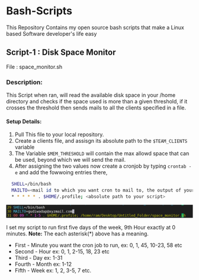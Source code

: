 # Bash-Scripts
This Repository Contains my open source bash scripts that make a Linux based Software developer's life easy


## Script-1 : Disk Space Monitor
File : space_monitor.sh

### Description:
This Script when ran, will read the available disk space in your /home directory and checks if the space used is more than a given threshold, if it crosses the threshold then sends mails to all the clients specified in a file.


#### Setup Details:
1. Pull This file to your local repository.
2. Create a clients file, and assisgn its absolute path to the `$TEAM_CLIENTS` variable
3. The Variable `$MEM_THRESHOLD` will contain the max allowd space that can be used, beyond which we will send the mail.
4. After assigning the two values now create a cronjob by typing `crontab -e` and add the fowwoing entries there,
```bash
  SHELL=/bin/bash
  MAILTO=<mail id to which you want cron to mail to, the output of your script>
  * * * * * . $HOME/.profile; <absolute path to your script>
```
![alt text](https://github.com/ram914/Bash-Scripts/blob/master/Screenshot%20from%202020-03-28%2016-36-46.png "crontab file screenshot")

I set my script to run first five days of the week, 9th Hour exactly at 0 minutes.
**Note:** The each asterisk(\*) above has a meaning.
  * First  - Minute you want the cron job to run, ex: 0, 1, 45, 10-23, 58 etc
  * Second - Hour ex: 0, 1, 2-15, 18, 23 etc
  * Third  - Day ex: 1-31
  * Fourth - Month ex: 1-12
  * Fifth  - Week ex: 1, 2, 3-5, 7 etc.
